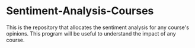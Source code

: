 # Sentiment-Analysis-Courses
This is the repository that allocates the sentiment analysis for any course's opinions. This program will be useful to understand the impact of any course.
